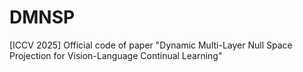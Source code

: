# DMNSP
[ICCV 2025] Official code of paper "Dynamic Multi-Layer Null Space Projection for Vision-Language Continual Learning"
